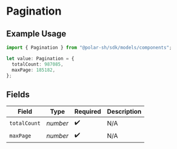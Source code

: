 # Pagination

## Example Usage

```typescript
import { Pagination } from "@polar-sh/sdk/models/components";

let value: Pagination = {
  totalCount: 987085,
  maxPage: 185182,
};
```

## Fields

| Field              | Type               | Required           | Description        |
| ------------------ | ------------------ | ------------------ | ------------------ |
| `totalCount`       | *number*           | :heavy_check_mark: | N/A                |
| `maxPage`          | *number*           | :heavy_check_mark: | N/A                |